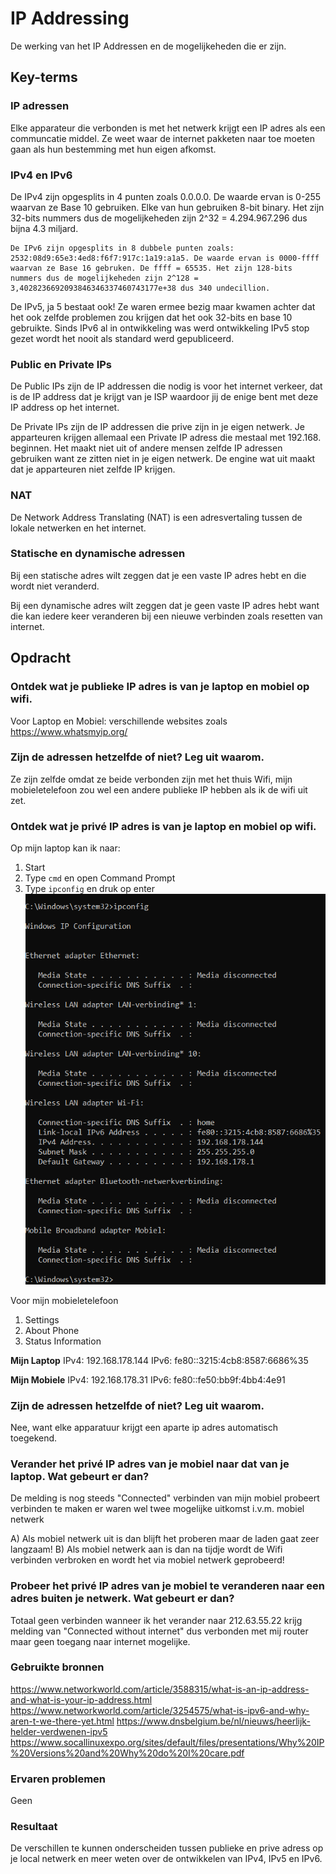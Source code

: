 # IP Addressing
De werking van het IP Addressen en de mogelijkeheden die er zijn.

## Key-terms

### IP adressen  
Elke apparateur die verbonden is met het netwerk krijgt een IP adres als een communcatie middel. Ze weet waar de internet pakketen naar toe moeten gaan als hun bestemming met hun eigen afkomst. 
  
### IPv4 en IPv6  
De IPv4 zijn opgesplits in 4 punten zoals 0.0.0.0. De waarde ervan is 0-255 waarvan ze Base 10 gebruiken. Elke van hun gebruiken 8-bit binary. Het zijn 32-bits nummers dus de mogelijkeheden zijn 2^32 = 4.294.967.296 dus bijna 4.3 miljard.

	De IPv6 zijn opgesplits in 8 dubbele punten zoals: 2532:08d9:65e3:4ed8:f6f7:917c:1a19:a1a5. De waarde ervan is 0000-ffff waarvan ze Base 16 gebruken. De ffff = 65535. Het zijn 128-bits nummers dus de mogelijkeheden zijn 2^128 = 3,4028236692093846346337460743177e+38 dus 340 undecillion. 

De IPv5, ja 5 bestaat ook! Ze waren ermee bezig maar kwamen achter dat het ook zelfde problemen zou krijgen dat het ook 32-bits en base 10 gebruikte. Sinds IPv6 al in ontwikkeling was werd ontwikkeling IPv5 stop gezet wordt het nooit als standard werd gepubliceerd.
  
### Public en Private IPs  
De Public IPs zijn de IP addressen die nodig is voor het internet verkeer, dat is de IP address dat je krijgt van je ISP waardoor jij de enige bent met deze IP address op het internet. 

De Private IPs zijn de IP addressen die prive zijn in je eigen netwerk. Je apparteuren krijgen allemaal een Private IP adress die mestaal met 192.168. beginnen.  Het maakt niet uit of andere mensen zelfde IP adressen gebruiken want ze zitten niet in je eigen netwerk. De engine wat uit maakt dat je apparteuren niet zelfde IP krijgen.
  
### NAT  
De Network Address Translating (NAT) is een adresvertaling tussen de lokale netwerken en het internet.
  
### Statische en dynamische adressen  
Bij een statische adres wilt zeggen dat je een vaste IP adres hebt en die wordt niet veranderd.   

Bij een dynamische adres wilt zeggen dat je geen vaste IP adres hebt want die kan iedere keer veranderen bij een nieuwe verbinden zoals resetten van internet.


## Opdracht

### Ontdek wat je publieke IP adres is van je laptop en mobiel op wifi.  
Voor Laptop en Mobiel: verschillende websites zoals https://www.whatsmyip.org/

### Zijn de adressen hetzelfde of niet? Leg uit waarom.  
Ze zijn zelfde omdat ze beide verbonden zijn met het thuis Wifi, mijn mobieletelefoon zou wel een andere publieke IP hebben als ik de wifi uit zet.
   
### Ontdek wat je privé IP adres is van je laptop en mobiel op wifi.  
Op mijn laptop kan ik naar:
1) Start 
2) Type `cmd` en open Command Prompt
3) Type `ipconfig` en druk op enter
![resultaat](/00_includes/NTW-05-resultaat.png "resultaat")   

Voor mijn mobieletelefoon
1) Settings
2) About Phone
3) Status Information

**Mijn Laptop**
IPv4: 192.168.178.144
IPv6: fe80::3215:4cb8:8587:6686%35

**Mijn Mobiele**
IPv4: 192.168.178.31
IPv6: fe80::fe50:bb9f:4bb4:4e91
   
### Zijn de adressen hetzelfde of niet? Leg uit waarom.  
Nee, want elke apparatuur krijgt een aparte ip adres automatisch toegekend.
   
### Verander het privé IP adres van je mobiel naar dat van je laptop. Wat gebeurt er dan?  
De melding is nog steeds "Connected" verbinden van mijn mobiel probeert verbinden te maken er waren wel twee mogelijke uitkomst i.v.m. mobiel netwerk

A) Als mobiel netwerk uit is dan blijft het proberen maar de laden gaat zeer langzaam!
B) Als mobiel netwerk aan is dan na tijdje wordt de Wifi verbinden verbroken en wordt het via mobiel netwerk geprobeerd!
   
### Probeer het privé IP adres van je mobiel te veranderen naar een adres buiten je netwerk. Wat gebeurt er dan?  
Totaal geen verbinden wanneer ik het verander naar 212.63.55.22 krijg melding van "Connected without internet" dus verbonden met mij router maar geen toegang naar internet mogelijke.

### Gebruikte bronnen
https://www.networkworld.com/article/3588315/what-is-an-ip-address-and-what-is-your-ip-address.html
https://www.networkworld.com/article/3254575/what-is-ipv6-and-why-aren-t-we-there-yet.html
https://www.dnsbelgium.be/nl/nieuws/heerlijk-helder-verdwenen-ipv5
https://www.socallinuxexpo.org/sites/default/files/presentations/Why%20IP%20Versions%20and%20Why%20do%20I%20care.pdf




### Ervaren problemen
Geen

### Resultaat
De verschillen te kunnen onderscheiden tussen publieke en prive adress op je local netwerk en meer weten over de ontwikkelen van IPv4, IPv5 en IPv6.

